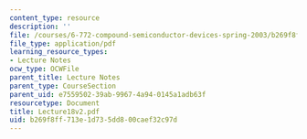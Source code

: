```yaml
---
content_type: resource
description: ''
file: /courses/6-772-compound-semiconductor-devices-spring-2003/b269f8ff713e1d735dd800caef32c97d_Lecture18v2.pdf
file_type: application/pdf
learning_resource_types:
- Lecture Notes
ocw_type: OCWFile
parent_title: Lecture Notes
parent_type: CourseSection
parent_uid: e7559502-39ab-9967-4a94-0145a1adb63f
resourcetype: Document
title: Lecture18v2.pdf
uid: b269f8ff-713e-1d73-5dd8-00caef32c97d
---
```

